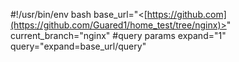 #!/usr/bin/env bash
base_url="<[https://github.com](https://github.com/Guared1/home_test/tree/nginx)>"
current_branch="nginx"
#query params
expand="1"
query="expand=base_url/query"
